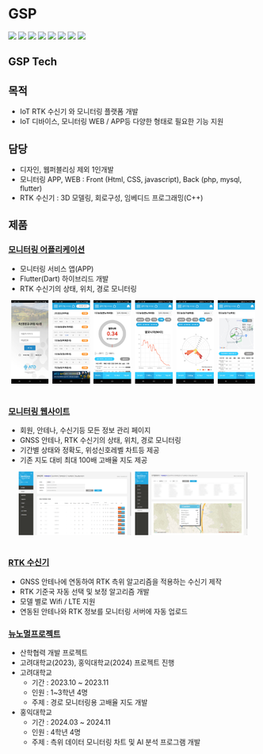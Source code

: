 # GSP
<div>
<img src="https://img.shields.io/badge/Android-3DDC84?style=flat-square&logo=Android&logoColor=white"/>
<img src="https://img.shields.io/badge/Flutter-02569B?style=flat-square&logo=Flutter&logoColor=white"/>
<img src="https://img.shields.io/badge/Dart-0175C2?style=flat-square&logo=Dart&logoColor=white"/>
<img src="https://img.shields.io/badge/HTML-E34F26?style=flat-square&logo=HTML5&logoColor=white"/>
<img src="https://img.shields.io/badge/Javascript-F7DF1E?style=flat-square&logo=javascript&logoColor=black"/>
<img src="https://img.shields.io/badge/PHP-777BB4?style=flat-square&logo=PHP&logoColor=white"/>
<img src="https://img.shields.io/badge/MySQL-4479A1?style=flat-square&logo=MySQL&logoColor=white"/>
<img src="https://img.shields.io/badge/C++-00599C?style=flat-square&logo=cplusplus&logoColor=white"/>
</div>

## GSP Tech

## 목적
- IoT RTK 수신기 와 모니터링 플랫폼 개발  
- IoT 디바이스, 모니터링 WEB / APP등 다양한 형태로 필요한 기능 지원

## 담당
- 디자인, 웹퍼블리싱 제외 1인개발
- 모니터링 APP, WEB : Front (Html, CSS, javascript), Back (php, mysql, flutter)
- RTK 수신기 : 3D 모델링, 회로구성, 임베디드 프로그래밍(C++)

## 제품
### <a href ="https://github.com/cjk09083/GSP/tree/main/모니터링%20APP">모니터링 어플리케이션 </a>
- 모니터링 서비스 앱(APP)
- Flutter(Dart) 하이브리드 개발
- RTK 수신기의 상태, 위치, 경로 모니터링
<div align="center" >
<img src="https://github.com/cjk09083/ATD/blob/main/IOS%26Android%20APP/0.%20로그인.jpg" width="15%"/>&nbsp;
<img src="https://github.com/cjk09083/ATD/blob/main/IOS%26Android%20APP/1.%20메인.jpg" width="15%"/>&nbsp;
<img src="https://github.com/cjk09083/ATD/blob/main/IOS%26Android%20APP/2.%20장비상태.jpg" width="15%"/>&nbsp;
<img src="https://github.com/cjk09083/ATD/blob/main/IOS%26Android%20APP/2-2%20그래프%20(일반).jpg" width="15%"/>&nbsp;
<img src="https://github.com/cjk09083/ATD/blob/main/IOS%26Android%20APP/2-2%20그래프%20(풍향풍속).jpg" width="15%"/>&nbsp;
<img src="https://github.com/cjk09083/ATD/blob/main/IOS%26Android%20APP/2-3%20대기확산(일반).jpg" width="15%"/>
</div></br>

### <a href ="https://github.com/cjk09083/ATD/tree/main/모니터링%20WEB">모니터링 웹사이트 </a>
- 회원, 안테나, 수신기등 모든 정보 관리 페이지
- GNSS 안테나, RTK 수신기의 상태, 위치, 경로 모니터링
- 기간별 상태와 정확도, 위성신호레벨 차트등 제공
- 기존 지도 대비 최대 100배 고배율 지도 제공 
<div align="center" >
<img src="https://github.com/cjk09083/ATD/blob/main/관리자%20WEB/2.%20장비관리%20-%20악취측정기.PNG" width="45%"/>&nbsp;
<img src="https://github.com/cjk09083/ATD/blob/main/관리자%20WEB/8.%20지역별%20데이터%20-%20상세.PNG" width="45%"/>
</div></br>

### <a href ="https://github.com/cjk09083/ATD/tree/main/RTK%20수신기">RTK 수신기 </a>
- GNSS 안테나에 연동하여 RTK 측위 알고리즘을 적용하는 수신기 제작
- RTK 기준국 자동 선택 및 보정 알고리즘 개발
- 모델 별로 Wifi / LTE 지원
- 연동된 안테나와 RTK 정보를 모니터링 서버에 자동 업로드 

### <a href ="https://github.com/cjk09083/ATD/tree/main/산학협력%20뉴노멀">뉴노멀프로젝트 </a>
- 산학협력 개발 프로젝트
- 고려대학교(2023), 홍익대학교(2024) 프로젝트 진행
- 고려대학교
  - 기간 : 2023.10 ~ 2023.11
  - 인원 : 1~3학년 4명
  - 주제 : 경로 모니터링용 고배율 지도 개발
- 홍익대학교
  - 기간 : 2024.03 ~ 2024.11
  - 인원 : 4학년 4명
  - 주제 : 측위 데이터 모니터링 차트 및 AI 분석 프로그램 개발
